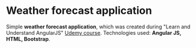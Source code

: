 # Weather forecast application
Simple <strong>weather forecast application</strong>, which was created during "Learn and Understand AngularJS" <a href="https://www.udemy.com/certificate/UC-TYMWTO1S/" target="_blank"> Udemy course</a>. Technologies used: <strong>Angular JS, HTML, Bootstrap</strong>.
